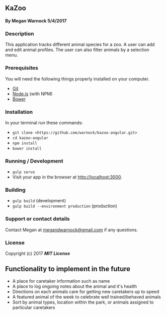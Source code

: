 ## KaZoo

#### By Megan Warnock 5/4/2017

### Description
This application tracks different animal species for a zoo. A user can add and edit animal profiles. The user can also filter animals by a selection menu.

### Prerequisites

You will need the following things properly installed on your computer.

* [Git](https://git-scm.com/)
* [Node.js](https://nodejs.org/) (with NPM)
* [Bower](https://bower.io/)

### Installation

In your terminal run these commands:
* `git clone <https://github.com/warnock/kazoo-angular.git>`
* `cd kazoo-angular`
* `npm install`
* `bower install`

### Running / Development

* `gulp serve`
* Visit your app in the browser at [http://localhost:3000](http://localhost:300).

### Building

* `gulp build` (development)
* `gulp build --environment production` (production)

### Support or contact details

Contact Megan at megandwarnock@gmail.com if any questions.

### License

Copyright (c) 2017 **_MIT License_**



## Functionality to implement in the future
* A place for caretaker information such as name
* A place to log ongoing notes about the animal and it's health
* Directions on each animals care for getting new caretakers up to speed
* A featured animal of the week to celebrate well trained/behaved animals
* Sort by animal types, location within the park, or animals assigned to particular caretakers
